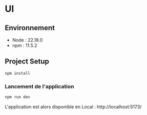 # UI

## Environnement

- Node : 22.18.0
- npm : 11.5.2

## Project Setup

```sh
npm install
```

### Lancement de l'application

```sh
npm run dev
```

L'application est alors disponible en Local :  http://localhost:5173/